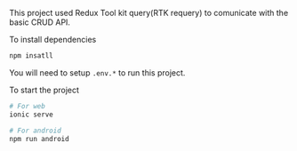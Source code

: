 This project used Redux Tool kit query(RTK requery) to comunicate with the basic CRUD API.

To install dependencies

```bash
npm insatll
```

You will need to setup `.env.*` to run this project.

To start the project

```bash
# For web
ionic serve

# For android
npm run android
```
